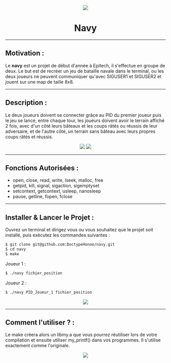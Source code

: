 <p align="center">
  <img src="https://user-images.githubusercontent.com/91092610/174816828-c5691fd3-d53f-4f20-ba17-8c670976f20e.png"/>
</p>
<h1 align="center">
   Navy
</h1>

---

## Motivation : 

Le **navy** est un projet de début d'année à Epitech, il s'effectue en groupe de deux. Le but est de recréer un jeu de bataille navale dans le terminal, ou les deux joueurs ne peuvent communiquer qu'avec SIGUSER1 et SIGUSER2 et jouent sur une map de taille 8x8.

---

## Description :

Le deux joueurs doivent se connecter grâce au PID du premier joueur puis le jeu se lance, entre chaque tour, les joueurs doivent avoir le terrain affiché 2 fois, avec d'un côté leurs bâteaux et les coups râtés ou réussis de leur adversaire, et de l'autre côté, un terrain sans bâteau avec leurs propres coups râtés et réussis.
<p align="center">
  <img src="https://user-images.githubusercontent.com/91092610/174827702-54f12637-4eb7-49fc-8d1d-730814a30b71.png">
  <img src="https://user-images.githubusercontent.com/91092610/174829629-1b7d3370-e161-4767-b703-3f96de20b1b4.png">
</p>


---

## Fonctions Autorisées : 

- open, close, read, write, lseek, malloc, free
- getpid, kill, signal, sigaction, sigemptyset
- setcontext, getcontext, usleep, nanosleep
- pause, getline, fopen, fclose

---

## Installer & Lancer le Projet :

Ouvrez un terminal et dirigez vous ou vous souhaitez que le projet soit installé, puis exécutez les commandes suivantes : 
```bash
$ git clone git@github.com:DoctypeHonoo/navy.git
$ cd navy
$ make
```
Joueur 1 :
```bash
$ ./navy fichier_position
```
Joueur 2 :
```bash
$ ./navy PID_Joueur_1 fichier_position
```
<p align="center">
  <img src="https://user-images.githubusercontent.com/91092610/174813458-53586f82-45c6-4b07-a6d8-f908227c5d98.png">
</p>

---

## Comment l'utiliser ? : 

Le make créera alors un libmy.a que vous pourrez réutiliser lors de votre compilation et ensuite utiliser my_printf() dans vos programmes. Il s'utilise exactement comme l'originale.

<p align="center">
  <img src="https://user-images.githubusercontent.com/91092610/174815047-3078ab97-4244-4831-a426-3a32813c3d1f.png">
</p>
